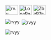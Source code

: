 
<p align="left">
<a href="https://instagram.com/rv.y" target="blank"><img align="center" src="https://raw.githubusercontent.com/rahuldkjain/github-profile-readme-generator/master/src/images/icons/Social/instagram.svg" alt="rv.y" height="30" width="40" /></a>
<a href="https://t.me/LocoRaven" target="blank"><img align="center" src="https://commons.wikimedia.org/wiki/File:Telegram_logo.svg" alt="LocoRaven" height="30" width="40" /></a>
<a href="https://discord.gg/ZbzR7cAQNV" target="blank"><img align="center" src="https://raw.githubusercontent.com/rahuldkjain/github-profile-readme-generator/master/src/images/icons/Social/discord.svg" alt="ZbzR7cAQNV" height="30" width="40" /></a>
</p>


<p><img align="left" src="https://github-readme-stats.vercel.app/api/top-langs?username=rvyy&show_icons=true&theme=radical&locale=en&layout=compact" alt="rvyy" /></p>

<p>&nbsp;<img align="center" src="https://github-readme-stats.vercel.app/api?username=rvyy&show_icons=true&theme=radical&locale=en" alt="rvyy" /></p>
<p align="left"> <img src="https://komarev.com/ghpvc/?username=rvyy&label=Profile%20views&color=00060a&style=flat" alt="rvyy" /> </p>

